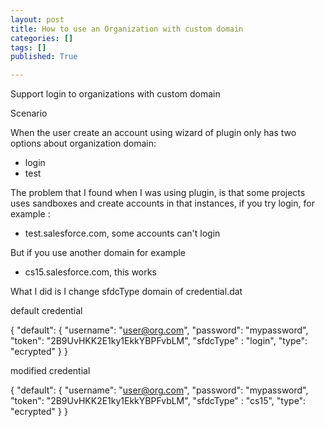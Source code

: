 ```yaml
---
layout: post
title: How to use an Organization with custom domain
categories: []
tags: []
published: True

---
```


Support login to organizations with custom domain
 
Scenario
 
When the user create an account using wizard of plugin only has two options about  organization domain:
-	login
-	test
 
The problem that I found when I was using plugin, is that some projects uses sandboxes and create accounts in that instances, if you try login, for example :
 
-	test.salesforce.com, some accounts can't login
 
But if you use another domain for example
 
-	cs15.salesforce.com, this works
 
What I did is I change sfdcType domain of credential.dat 
 
default credential
 
{
"default": {
        "username": "user@org.com",
        "password": "mypassword",
        "token": "2B9UvHKK2E1ky1EkkYBPFvbLM",
        "sfdcType" : "login",
        "type": "ecrypted"
    }
}
 
 
modified credential
 
{
"default": {
        "username": "user@org.com",
        "password": "mypassword",
        "token": "2B9UvHKK2E1ky1EkkYBPFvbLM",
        "sfdcType" : "cs15",
        "type": "ecrypted"
    }
}
 

